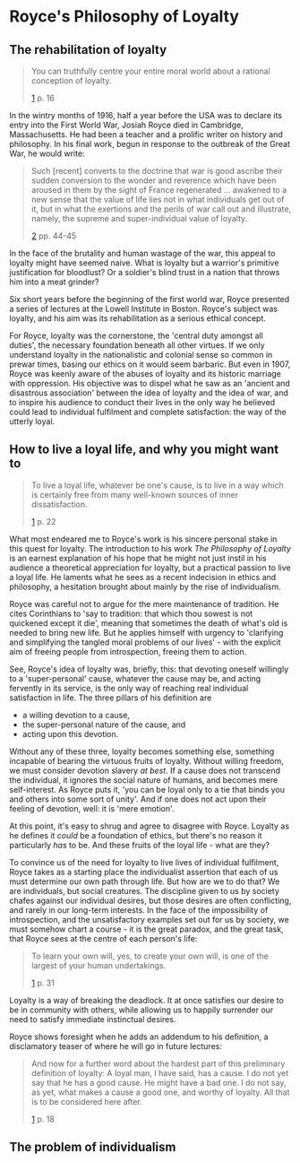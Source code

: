 # Royce's Philosophy of Loyalty

## The rehabilitation of loyalty

> You can truthfully centre your entire moral world about a rational conception of loyalty.
>
> [1][philosophy-of-loyalty] p. 16

In the wintry months of 1916, half a year before the USA was to declare its entry into the First World War, Josiah Royce died in Cambridge, Massachusetts. He had been a teacher and a prolific writer on history and philosophy. In his final work, begun in response to the outbreak of the Great War, he would write:

> Such [recent] converts to the doctrine that war is good ascribe their sudden conversion to the wonder and reverence which have been aroused in them by the sight of France regenerated ... awakened to a new sense that the value of life lies not in what individuals get out of it, but in what the exertions and the perils of war call out and illustrate, namely, the supreme and super-individual value of loyalty.
>
> [2][hope-of-the-great-community] pp. 44-45

In the face of the brutality and human wastage of the war, this appeal to loyalty might have seemed naive. What is loyalty but a warrior's primitive justification for bloodlust? Or a soldier's blind trust in a nation that throws him into a meat grinder?

Six short years before the beginning of the first world war, Royce presented a series of lectures at the Lowell Institute in Boston. Royce's subject was loyalty, and his aim was its rehabilitation as a serious ethical concept.

For Royce, loyalty was the cornerstone, the 'central duty amongst all duties', the necessary foundation beneath all other virtues. If we only understand loyalty in the nationalistic and colonial sense so common in prewar times, basing our ethics on it would seem barbaric. But even in 1907, Royce was keenly aware of the abuses of loyalty and its historic marriage with oppression. His objective was to dispel what he saw as an 'ancient and disastrous association' between the idea of loyalty and the idea of war, and to inspire his audience to conduct their lives in the only way he believed could lead to individual fulfilment and complete satisfaction: the way of the utterly loyal.

## How to live a loyal life, and why you might want to

> To live a loyal life, whatever be one's cause, is to live in a way which is certainly free from many well-known sources of inner dissatisfaction.
>
> [1][philosophy-of-loyalty] p. 22

What most endeared me to Royce's work is his sincere personal stake in this quest for loyalty. The introduction to his work _The Philosophy of Loyalty_ is an earnest explanation of his hope that he might not just instil in his audience a theoretical appreciation for loyalty, but a practical passion to live a loyal life. He laments what he sees as a recent indecision in ethics and philosophy, a hesitation brought about mainly by the rise of individualism.

Royce was careful not to argue for the mere maintenance of tradition. He cites Corinthians to 'say to tradition: that which thou sowest is not quickened except it die', meaning that sometimes the death of what's old is needed to bring new life. But he applies himself with urgency to 'clarifying and simplifying the tangled moral problems of our lives' - with the explicit aim of freeing people from introspection, freeing them to action.

See, Royce's idea of loyalty was, briefly, this: that devoting oneself willingly to a 'super-personal' cause, whatever the cause may be, and acting fervently in its service, is the only way of reaching real individual satisfaction in life. The three pillars of his definition are

* a willing devotion to a cause,
* the super-personal nature of the cause, and
* acting upon this devotion.

Without any of these three, loyalty becomes something else, something incapable of bearing the virtuous fruits of loyalty. Without willing freedom, we must consider devotion slavery _at best_. If a cause does not transcend the individual, it ignores the social nature of humans, and becomes mere self-interest. As Royce puts it, 'you can be loyal only to a tie that binds you and others into some sort of unity'. And if one does not act upon their feeling of devotion, well: it is 'mere emotion'.

At this point, it's easy to shrug and agree to disagree with Royce. Loyalty as he defines it _could_ be a foundation of ethics, but there's no reason it particularly _has_ to be. And these fruits of the loyal life - what are they?

To convince us of the need for loyalty to live lives of individual fulfilment, Royce takes as a starting place the individualist assertion that each of us must determine our own path through life. But how are we to do that? We are individuals, but social creatures. The discipline given to us by society chafes against our individual desires, but those desires are often conflicting, and rarely in our long-term interests. In the face of the impossibility of introspection, and the unsatisfactory examples set out for us by society, we must somehow chart a course - it is the great paradox, and the great task, that Royce sees at the centre of each person's life:

> To learn your own will, yes, to create your own will, is one of the largest of your human undertakings.
>
> [1][philosophy-of-loyalty] p. 31

Loyalty is a way of breaking the deadlock. It at once satisfies our desire to be in community with others, while allowing us to happily surrender our need to satisfy immediate instinctual desires.

Royce shows foresight when he adds an addendum to his definition, a disclamatory teaser of where he will go in future lectures:

> And now for a further word about the hardest part of this preliminary definition of loyalty: A loyal man, I have said, has a cause. I do not yet say that he has a good cause. He might have a bad one. I do not say, as yet, what makes a cause a good one, and worthy of loyalty. All that is to be considered here after.
>
> [1][philosophy-of-loyalty] p. 18

## The problem of individualism

[philosophy-of-loyalty]: https://archive.org/details/philosophyloyal00roycuoft
[hope-of-the-great-community]: https://archive.org/details/hopegreatcommun00roycgoog
